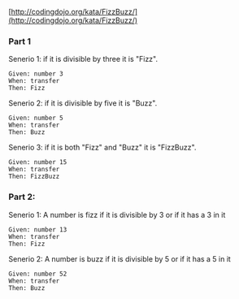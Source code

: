 [http://codingdojo.org/kata/FizzBuzz/](http://codingdojo.org/kata/FizzBuzz/)

### Part 1
Senerio 1: if it is divisible by three it is "Fizz".
```
Given: number 3
When: transfer
Then: Fizz
```
Senerio 2: if it is divisible by five it is "Buzz".
```
Given: number 5
When: transfer
Then: Buzz
```
Senerio 3: if it is both "Fizz" and "Buzz" it is "FizzBuzz".
```
Given: number 15
When: transfer
Then: FizzBuzz
```

### Part 2:
Senerio 1: A number is fizz if it is divisible by 3 or if it has a 3 in it
```
Given: number 13
When: transfer
Then: Fizz
```
Senerio 2: A number is buzz if it is divisible by 5 or if it has a 5 in it
```
Given: number 52
When: transfer
Then: Buzz
```